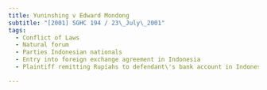 ```yaml
---
title: Yuninshing v Edward Mondong 
subtitle: "[2001] SGHC 194 / 23\_July\_2001"
tags:
  - Conflict of Laws
  - Natural forum
  - Parties Indonesian nationals
  - Entry into foreign exchange agreement in Indonesia
  - Plaintiff remitting Rupiahs to defendant\'s bank account in Indonesia

---
```


